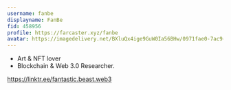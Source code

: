 ```yaml
---
username: fanbe
displayname: FanBe
fid: 458956
profile: https://farcaster.xyz/fanbe
avatar: https://imagedelivery.net/BXluQx4ige9GuW0Ia56BHw/0971fae0-7ac9-495e-6c5e-945cba436300/original
---
```

- Art & NFT lover  
- Blockchain & Web 3.0 Researcher.    
  
https://linktr.ee/fantastic.beast.web3  
